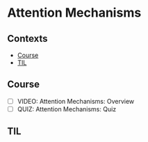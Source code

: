 # Attention Mechanisms

## Contexts
* [Course](#course)
* [TIL](#til)

## Course
* [ ] VIDEO: Attention Mechanisms: Overview
* [ ] QUIZ: Attention Mechanisms: Quiz

## TIL
